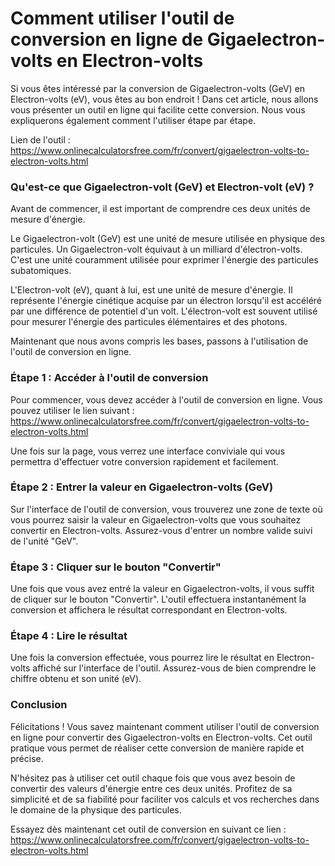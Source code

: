 Comment utiliser l'outil de conversion en ligne de Gigaelectron-volts en Electron-volts
=======================================================================================

Si vous êtes intéressé par la conversion de Gigaelectron-volts (GeV) en Electron-volts (eV), vous êtes au bon endroit ! Dans cet article, nous allons vous présenter un outil en ligne qui facilite cette conversion. Nous vous expliquerons également comment l'utiliser étape par étape.

Lien de l'outil : <https://www.onlinecalculatorsfree.com/fr/convert/gigaelectron-volts-to-electron-volts.html>

### Qu'est-ce que Gigaelectron-volt (GeV) et Electron-volt (eV) ?

Avant de commencer, il est important de comprendre ces deux unités de mesure d'énergie.

Le Gigaelectron-volt (GeV) est une unité de mesure utilisée en physique des particules. Un Gigaelectron-volt équivaut à un milliard d'électron-volts. C'est une unité couramment utilisée pour exprimer l'énergie des particules subatomiques.

L'Electron-volt (eV), quant à lui, est une unité de mesure d'énergie. Il représente l'énergie cinétique acquise par un électron lorsqu'il est accéléré par une différence de potentiel d'un volt. L'électron-volt est souvent utilisé pour mesurer l'énergie des particules élémentaires et des photons.

Maintenant que nous avons compris les bases, passons à l'utilisation de l'outil de conversion en ligne.

### Étape 1 : Accéder à l'outil de conversion

Pour commencer, vous devez accéder à l'outil de conversion en ligne. Vous pouvez utiliser le lien suivant : <https://www.onlinecalculatorsfree.com/fr/convert/gigaelectron-volts-to-electron-volts.html>

Une fois sur la page, vous verrez une interface conviviale qui vous permettra d'effectuer votre conversion rapidement et facilement.

### Étape 2 : Entrer la valeur en Gigaelectron-volts (GeV)

Sur l'interface de l'outil de conversion, vous trouverez une zone de texte où vous pourrez saisir la valeur en Gigaelectron-volts que vous souhaitez convertir en Electron-volts. Assurez-vous d'entrer un nombre valide suivi de l'unité "GeV".

### Étape 3 : Cliquer sur le bouton "Convertir"

Une fois que vous avez entré la valeur en Gigaelectron-volts, il vous suffit de cliquer sur le bouton "Convertir". L'outil effectuera instantanément la conversion et affichera le résultat correspondant en Electron-volts.

### Étape 4 : Lire le résultat

Une fois la conversion effectuée, vous pourrez lire le résultat en Electron-volts affiché sur l'interface de l'outil. Assurez-vous de bien comprendre le chiffre obtenu et son unité (eV).

### Conclusion

Félicitations ! Vous savez maintenant comment utiliser l'outil de conversion en ligne pour convertir des Gigaelectron-volts en Electron-volts. Cet outil pratique vous permet de réaliser cette conversion de manière rapide et précise.

N'hésitez pas à utiliser cet outil chaque fois que vous avez besoin de convertir des valeurs d'énergie entre ces deux unités. Profitez de sa simplicité et de sa fiabilité pour faciliter vos calculs et vos recherches dans le domaine de la physique des particules.

Essayez dès maintenant cet outil de conversion en suivant ce lien : <https://www.onlinecalculatorsfree.com/fr/convert/gigaelectron-volts-to-electron-volts.html>